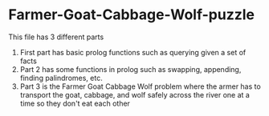 # Farmer-Goat-Cabbage-Wolf-puzzle
This file has 3 different parts
  1. First part has basic prolog functions such as querying given a set of facts
  2. Part 2 has some functions in prolog such as swapping, appending, finding palindromes, etc.
  3. Part 3 is the Farmer Goat Cabbage Wolf problem where the armer has to transport the goat, cabbage, and wolf safely across the river        one at a time so they don't eat each other
